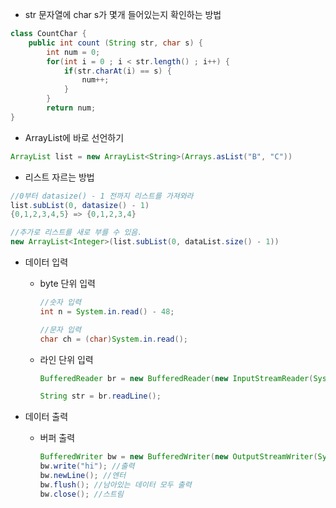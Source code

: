 * str 문자열에 char s가 몇개 들어있는지 확인하는 방법

```java
class CountChar {
    public int count (String str, char s) {
        int num = 0;
        for(int i = 0 ; i < str.length() ; i++) {
            if(str.charAt(i) == s) {
                num++;
            }
        }
        return num;
}
```

* ArrayList에 바로 선언하기

```java
ArrayList list = new ArrayList<String>(Arrays.asList("B", "C"))
```

* 리스트 자르는 방법

~~~java
//0부터 datasize() - 1 전까지 리스트를 가져와라
list.subList(0, datasize() - 1)
{0,1,2,3,4,5} => {0,1,2,3,4}

//추가로 리스트를 새로 부를 수 있음.
new ArrayList<Integer>(list.subList(0, dataList.size() - 1))
~~~



* 데이터 입력

  * byte 단위 입력

    ~~~java
    //숫자 입력
    int n = System.in.read() - 48;
    
    //문자 입력
    char ch = (char)System.in.read();
    ~~~

  * 라인 단위 입력

    ~~~java
    BufferedReader br = new BufferedReader(new InputStreamReader(System.in));
    
    String str = br.readLine();
    ~~~

* 데이터 출력

  * 버퍼 출력

    ~~~java
    BufferedWriter bw = new BufferedWriter(new OutputStreamWriter(System.out));
    bw.write("hi"); //출력
    bw.newLine(); //엔터
    bw.flush(); //남아있는 데이터 모두 출력
    bw.close(); //스트림
    ~~~

    
